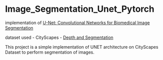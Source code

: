 # Image_Segmentation_Unet_Pytorch 

implementation of  [U-Net: Convolutional Networks for Biomedical Image Segmentation](https://arxiv.org/abs/1505.04597)

dataset used - CityScapes - [Depth and Segmentation](https://www.kaggle.com/datasets/sakshaymahna/cityscapes-depth-and-segmentation )

This project is a simple implementation of UNET architecture on CityScapes Dataset to perform segmentation of images. 


